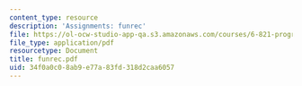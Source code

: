 ```yaml
---
content_type: resource
description: 'Assignments: funrec'
file: https://ol-ocw-studio-app-qa.s3.amazonaws.com/courses/6-821-programming-languages-fall-2002/34f0a0c08ab9e77a83fd318d2caa6057_funrec.pdf
file_type: application/pdf
resourcetype: Document
title: funrec.pdf
uid: 34f0a0c0-8ab9-e77a-83fd-318d2caa6057
---
```

